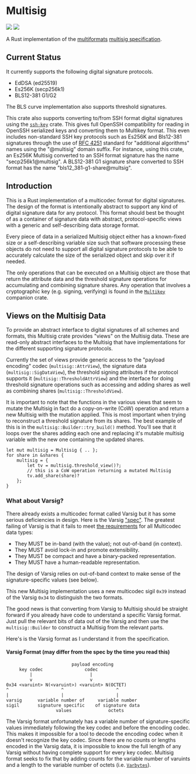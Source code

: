 # Multisig

[![](https://img.shields.io/badge/made%20by-Cryptid%20Technologies-gold.svg?style=flat-square)][0]
[![](https://img.shields.io/badge/project-multiformats-blue.svg?style=flat-square)][1]

A Rust implementation of the [multiformats][1] [multisig specification][2].

## Current Status 

It currently supports the following digital signature protocols.

* EdDSA (ed25519)
* Es256K (secp256k1)
* BLS12-381 G1/G2

The BLS curve implementation also supports threshold signatures.

This crate also supports converting to/from SSH format digital signatures using
the [`ssh-key`][3] crate. This gives full OpenSSH compatibility for reading in
OpenSSH serialized keys and converting them to Multikey format. This even
includes non-standard SSH key protocols such as Es256K and Bls12-381 signatures
through the use of [RFC 4251][4] standard for "additional algorithms" names
using the "@multisig" domain suffix. For instance, using this crate, an Es256K
Multisig converted to an SSH format signature has the name
"secp256k1@multisig". A BLS12-381 G1 signature share converted to SSH format
has the name "bls12_381-g1-share@multsig".

## Introduction

This is a Rust implementation of a multicodec format for digital signatures.
The design of the format is intentionally abstract to support any kind of
digital signature data for any protocol. This format should best be thought of
as a container of signature data with abstract, protocol-specific views with a
generic and self-describing data storage format. 

Every piece of data in a serialized Multisig object either has a known-fixed
size or a self-describing variable size such that software processing these
objects do not need to support all digital signature protocols to be able to
accurately calculate the size of the serialized object and skip over it if
needed.

The only operations that can be executed on a Multisig object are those that
return the attribute data and the threshold signature operations for
accumulating and combining signature shares. Any operation that involves a
cryptographic key (e.g. signing, verifying) is found in the [`Multikey`][5]
companion crate.

## Views on the Multisig Data

To provide an abstract interface to digital signatures of all schemes and 
formats, this Multisig crate provides "views" on the Multisig data. These are 
read-only abstract interfaces to the Multisig that have implementations for 
the different supporting signature protocols.

Currently the set of views provide generic access to the "payload encoding"
codec (`multisig::AttrView`), the signature data (`multisig::SigDataView`), 
the threshold signing attributes if the protocol supports it 
(`multisig::ThresholdAttrView`) and the interface for doing threshold signature 
operations such as accessing and adding shares as well as combining shares 
(`multisig::ThresholdView`).

It is important to note that the functions in the various views that seem to
mutate the Multisig in fact do a copy-on-write (CoW) operation and return a new
Multisig with the mutation applied. This is most important when trying to
reconstruct a threshold signature from its shares. The best example of this is
in the `multisig::Builder::try_build()` method. You'll see that it loops over
the shares adding each one and replacing it's mutable multisig variable with
the new one containing the updated shares.

```
let mut multisig = Multisig { .. };
for share in &shares {
    multisig = {
        let tv = multisig.threshold_view()?;
        // this is a CoW operation returning a mutated Multisig
        tv.add_share(share)?
    };
}
```

### What about Varsig?

There already exists a multicodec format called Varsig but it has some serious
deficiencies in design. Here is the Varsig ["spec"][6]. The greatest failing of
Varsig is that it fails to meet [the requirements][7] for all Multicodec data
types:

* They MUST be in-band (with the value); not out-of-band (in context).
* They MUST avoid lock-in and promote extensibility.
* They MUST be compact and have a binary-packed representation.
* They MUST have a human-readable representation.

The design of Varsig relies on out-of-band context to make sense of the 
signature-specific values (see below).

This new Multisig implementation uses a new multicodec sigil `0x39` instead of 
the Varsig `0x34` to distinguish the two formats. 

The good news is that converting from Varsig to Multisig should be straight 
forward if you already have code to understand a specific Varsig format. Just
pull the relevant bits of data out of the Varsig and then use the 
`multisig::Builder` to construct a Multisig from the relevant parts.

Here's is the Varsig format as I understand it from the specification.

#### Varsig Format (may differ from the spec by the time you read this)

```
                         payload encoding
     key codec                codec
         |                      |
         v                      v
0x34 <varuint> N(<varuint>) <varuint> N(OCTET)
^                    ^                    ^
|                    |                    |
varsig      variable number of     variable number
sigil       signature specific    of signature data
                   values              octets
```

The Varsig format unfortunately has a variable number of signature-specific 
values immediately following the key codec and before the encoding codec. This
makes it impossible for a tool to decode the encoding codec when it doesn't
recognize the key codec. Since there are no counts or lengths encoded in the 
Varsig data, it is impossible to know the full length of any Varsig without
having complete support for every key codec. Multisig format seeks to fix that
by adding counts for the variable number of varuints and a length to the
variable number of octets (i.e. [`Varbytes`][8]).

[0]: https://cryptid.tech
[1]: https://github.com/multiformats/multiformats
[2]: https://github.com/cryptidtech/provenance-specifications/blob/main/specifications/multisig.md
[3]: https://crates.io/crates/ssh-key
[4]: https://www.rfc-editor.org/rfc/rfc4251.html#page-11
[5]: https://github.com/cryptidtech/multikey.git
[6]: https://github.com/ChainAgnostic/varsig
[7]: https://multiformats.io/#what-are-multiformats
[8]: https://github.com/cryptidtech/multiutil/blob/main/src/varbytes.rs
